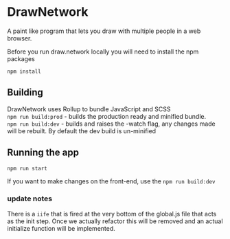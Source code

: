 # DrawNetwork
A paint like program that lets you draw with multiple people in a web browser.

Before you run draw.network locally you will need to install the npm packages
```
npm install
```

## Building
DrawNetwork uses Rollup to bundle JavaScript and SCSS  
`npm run build:prod` - builds the production ready and minified bundle.  
`npm run build:dev` - builds and raises the -watch flag, any changes made will be rebuilt. By default the dev build is un-minified


## Running the app
```
npm run start
```
If you want to make changes on the front-end, use the `npm run build:dev`


### update notes
There is a `iife` that is fired at the very bottom of the global.js file that acts as the init step. Once we actually refactor this will be removed and an actual initialize function will be implemented.